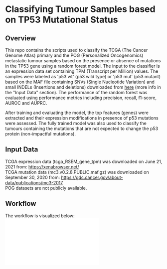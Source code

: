 # Classifying Tumour Samples based on TP53 Mutational Status

## Overview

This repo contains the scripts used to classify the TCGA (The Cancer Genome Atlas) primary and the POG (Personalized Oncogenomics) metastatic tumour samples based on the presence or absence of mutations in the TP53 gene using a random forest model. The input to the classifier is an expression data set containing TPM (Transcript per Million) values. The samples were labeled as 'p53 wt' (p53 wild type) or 'p53 mut' (p53 mutant) based on the MAF file containing SNVs (Single Nucleotide Variation) and small INDELs (Insertions and deletions) downloaded from [here](https://gdc.cancer.gov/about-data/publications/mc3-2017) (more info in the "Input Data" section). The performance of the random forest was evaluated using performance metrics including precision, recall, f1-score, AUROC and AUPRC.

After training and evaluating the model, the top features (genes) were extracted and their expression modifications in presence of p53 mutations were assessed. The fully trained model was also used to classify the tumours containing the mutations that are not expected to change the p53 protein (non-impactful mutations).

## Input Data

TCGA expression data (tcga_RSEM_gene_tpm) was downloaded on June 21, 2021 from: https://xenabrowser.net/ \
TCGA mutation data (mc3.v0.2.8.PUBLIC.maf.gz) was downloaded on September 30, 2020 from: https://gdc.cancer.gov/about-data/publications/mc3-2017 \
POG datasets are not publicly available.

## Workflow

The workflow is visualized below: \
![plot](/dag.pdf)
